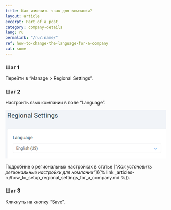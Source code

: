 ```yaml
---
title: Как изменить язык для компании?
layout: article
excerpt: Part of a post
category: company-details
lang: ru
permalink: "/ru/:name/"
ref: how-to-change-the-language-for-a-company
cat: some
---
```


### **Шаг 1**

Перейти в “Manage > Regional Settings”.

### **Шаг 2**

Настроить язык компании в поле “Language”.

![How_to_change_the_language_for_a_company1](/assets/images/how_to_change_the_language_for_a_company1.png)

Подробнне о региональных настройках в статье [*“Как установить региональные настройки для компании”*]({% link _articles-ru/how_to_setup_regional_settings_for_a_company.md %}).

### **Шаг 3**

Кликнуть на кнопку “Save”.
